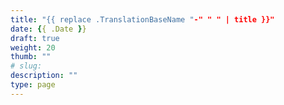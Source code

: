 ```yaml
---
title: "{{ replace .TranslationBaseName "-" " " | title }}"
date: {{ .Date }}
draft: true
weight: 20
thumb: ""
# slug:
description: ""
type: page
---
```

